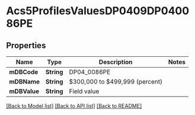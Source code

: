 # Acs5ProfilesValuesDP0409DP040086PE

## Properties
Name | Type | Description | Notes
------------ | ------------- | ------------- | -------------
**mDBCode** | **String** | DP04_0086PE | 
**mDBName** | **String** | $300,000 to $499,999 (percent) | 
**mDBValue** | **String** | Field value | 

[[Back to Model list]](../README.md#documentation-for-models) [[Back to API list]](../README.md#documentation-for-api-endpoints) [[Back to README]](../README.md)


